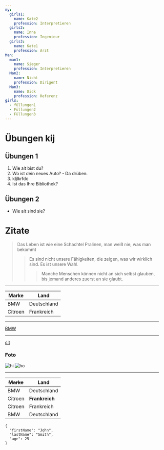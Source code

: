 ```yaml
---
my:
  girls1:
    name: Kate2
    profession: Interpretieren
  girls2:
    name: Inna
    profession: Ingenieur
  girls3:
    name: Kate1
    profession: Arzt
Man:
  man1:
    name: Sieger
    profession: Interpretieren
  Man2:
    name: Nicht
    profession: Dirigent
  Man3:
    name: Dick
    profession: Referenz
girls:
  - füllungen1
  - Füllungen2
  - Füllungen3
---
```


# Übungen kij

## Übungen 1

1. Wie alt bist du?
2. Wo ist dein neues Auto? - Da drüben.
3. kljlkrfdc
4. Ist das Ihre Bibliothek?

## Übungen 2

- Wie alt sind sie?

# Zitate

> Das Leben ist wie eine Schachtel Pralinen, man weiß nie, was man bekommt
>
> > Es sind nicht unsere Fähigkeiten, die zeigen, was wir wirklich sind. Es ist unsere Wahl.
> >
> > > Manche Menschen können nicht an sich selbst glauben, bis jemand anderes zuerst an sie glaubt.

---

Marke | Land
--- | ---
BMW | Deutschland
Citroen | Frankreich

---

[BMW](https://autoidea.by/)

---

[cit](https://www.citroen.by/)

### Foto

![hi](https://drive.google.com/file/d/1DOGDrudAldfgJeLKgOGoblgRM0CcIjv_/view?usp=sharing "das ist der Tooltip")
![ho](https://drive.google.com/file/d/192JoAyqDkddY_35FYzuDgaItdI2U_6gm/view?usp=sharing)

---

~~Marke~~ | Land
--- | ---
BMW | Deutschland
Citroen | **Frankreich**
Citroen | Frankreich
BMW | Deutschland

```
{
  "firstName": "John",
  "lastName": "Smith",
  "age": 25
}
```
